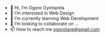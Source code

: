 - 👋 Hi, I’m Ogoro Oyintarela
- 👀 I’m interested in Web Design
- 🌱 I’m currently learning Web Development
- 💞️ I’m looking to collaborate on ...
- 📫 How to reach me ogorotare@gmail.com

<!---
myweb041/myweb041 is a ✨ special ✨ repository because its `README.md` (this file) appears on your GitHub profile.
You can click the Preview link to take a look at your changes.
--->
